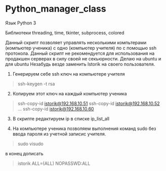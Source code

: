 # Python_manager_class

Язык Python 3

Библиотеки threading, time, tkinter, subprocess, colored

Данный скрипт позволяет управлять несколькими компьтерами (компьютер ученика) с одно (компьютер учителя) по с помощью ssh протокола.
Данный скрипт не рекомендуется для использования на продакшен серверах в силу своей не секьюрности.
Делаю на ubuntu и для ubuntu
Незабудь везде заменить Istorik на своего пользователя.

1. Генерируем себе ssh ключ на компьютере учителя
>ssh-keygen -t rsa

2. Копируем этот ключ на каждый компьютер ученика
> ssh-copy-id istorik@192.168.10.51
> ssh-copy-id istorik@192.168.10.52
 ...
> ssh-copy-id istorik@192.168.10.60

3. В скрипте редактируем ip в списке ip_list_all

4. На компьютере ученика позволяем выполнения команд sudo без ввода пароля из учетной записис учителя.
> sudo visudo

в конец дописать

> istorik ALL=(ALL) NOPASSWD:ALL
